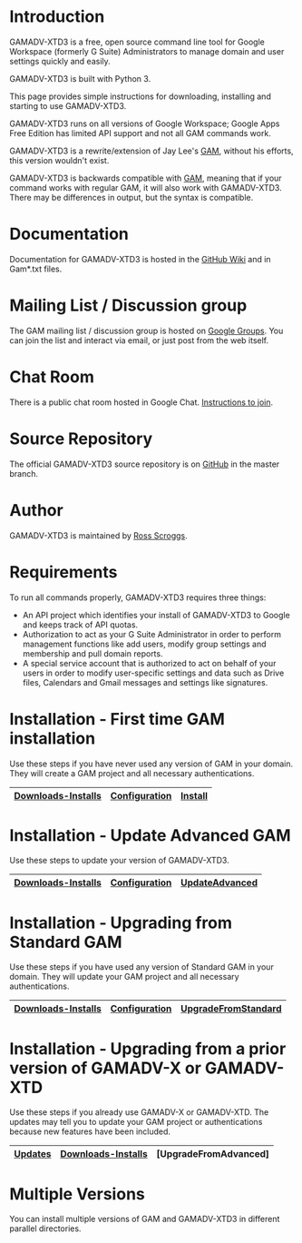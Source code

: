 # Introduction
GAMADV-XTD3 is a free, open source command line tool for Google Workspace (formerly G Suite) Administrators to manage domain and user settings quickly and easily.

GAMADV-XTD3 is built with Python 3.

This page provides simple instructions for downloading, installing and starting to use GAMADV-XTD3.

GAMADV-XTD3 runs on all versions of Google Workspace; Google Apps Free Edition has limited API support and not all GAM commands work.

GAMADV-XTD3 is a rewrite/extension of Jay Lee's [GAM], without his efforts, this version wouldn't exist.

GAMADV-XTD3 is backwards compatible with [GAM], meaning that if your command works with regular GAM, it will also work with GAMADV-XTD3. There may be differences in output, but the syntax is compatible.

# Documentation
Documentation for GAMADV-XTD3 is hosted in the [GitHub Wiki] and in Gam*.txt files.

# Mailing List / Discussion group
The GAM mailing list / discussion group is hosted on [Google Groups].  You can join the list and interact via email, or just post from the web itself.

# Chat Room

There is a public chat room hosted in Google Chat. [Instructions to join](https://github.com/GAM-team/GAM/wiki/GAM-Public-Chat-Room).

# Source Repository
The official GAMADV-XTD3 source repository is on [GitHub] in the master branch.

# Author
GAMADV-XTD3 is maintained by <a href="mailto:ross.scroggs@gmail.com">Ross Scroggs</a>.

# Requirements
To run all commands properly, GAMADV-XTD3 requires three things:
* An API project which identifies your install of GAMADV-XTD3 to Google and keeps track of API quotas.
* Authorization to act as your G Suite Administrator in order to perform management functions like add users, modify group settings and membership and pull domain reports.
* A special service account that is authorized to act on behalf of your users in order to modify user-specific settings and data such as Drive files, Calendars and Gmail messages and settings like signatures.

# Installation - First time GAM installation
Use these steps if you have never used any version of GAM in your domain. They will create a GAM project
and all necessary authentications.

| [Downloads-Installs] | [Configuration] | [Install] |
|    :---:    |      :---:      |   :---:   |

# Installation - Update Advanced GAM
Use these steps to update your version of GAMADV-XTD3.

| [Downloads-Installs] | [Configuration] | [UpdateAdvanced] |
|    :---:    |      :---:      |      :---:       |

# Installation - Upgrading from Standard GAM
Use these steps if you have used any version of Standard GAM in your domain. They will update your GAM project
and all necessary authentications.

| [Downloads-Installs] | [Configuration] | [UpgradeFromStandard] |
|    :---:    |      :---:      |         :---:         |

# Installation - Upgrading from a prior version of GAMADV-X or GAMADV-XTD
Use these steps if you already use GAMADV-X or GAMADV-XTD. The updates may tell you to update your GAM project
or authentications because new features have been included.

| [Updates]  | [Downloads-Installs] | [UpgradeFromAdvanced] |
|   :---:    |    :---:    |         :---:         |

# Multiple Versions
You can install multiple versions of GAM and GAMADV-XTD3 in different parallel directories.

[GAM]: https://github.com/GAM-team/GAM
[GitHub Releases]: https://github.com/GAM-team/GAM/releases
[GitHub]: https://github.com/GAM-team/GAM/tree/master
[GitHub Wiki]: https://github.com/GAM-team/GAM/wiki
[Google Groups]: https://groups.google.com/group/google-apps-manager
[Downloads-Installs]: https://github.com/GAM-team/GAM/wiki/Downloads-Installs
[Configuration]: https://github.com/GAM-team/GAM/wiki/gam.cfg
[Install]: https://github.com/GAM-team/GAM/wiki/How-to-Install-Advanced-GAM
[UpdateAdvanced]: https://github.com/GAM-team/GAM/wiki/How-to-Update-Advanced-GAM
[UpgradeFromStandard]: https://github.com/GAM-team/GAM/wiki/How-to-Upgrade-from-Standard-GAM
[Updates]: https://github.com/GAM-team/GAM/wiki/GAM-Updates
